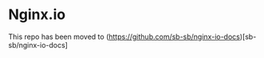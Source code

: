 # Nginx.io

This repo has been moved to (https://github.com/sb-sb/nginx-io-docs)[sb-sb/nginx-io-docs]
